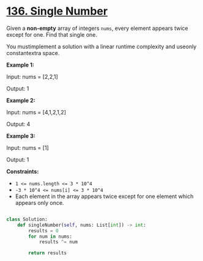 # [136. Single Number](https://leetcode.com/problems/single-number/description/)

Given a **non-empty** array of integers `nums`, every element appears twice except for one. Find that single one.

You mustimplement a solution with a linear runtime complexity and useonly constantextra space.

**Example 1:**

<div class="example-block">
Input: nums = [2,2,1]

Output: 1

**Example 2:**

<div class="example-block">
Input: nums = [4,1,2,1,2]

Output: 4

**Example 3:**

<div class="example-block">
Input: nums = [1]

Output: 1

**Constraints:**

- `1 <= nums.length <= 3 * 10^4`
- `-3 * 10^4 <= nums[i] <= 3 * 10^4`
- Each element in the array appears twice except for one element which appears only once.

```python

class Solution:
    def singleNumber(self, nums: List[int]) -> int:
        results = 0
        for num in nums:
            results ^= num

        return results


```
